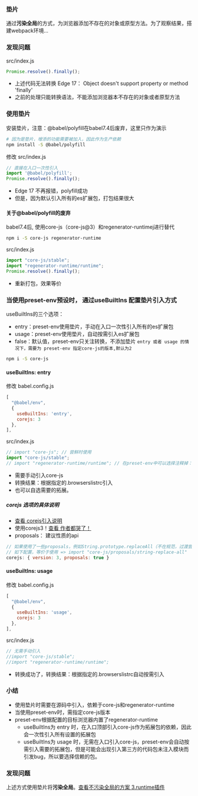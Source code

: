 ### 垫片
通过**污染全局**的方式，为浏览器添加不存在的对象或原型方法。为了观察结果，搭建webpack环境...
### 发现问题
src/index.js
```js
Promise.resolve().finally();
```
- 上述代码无法转换 Edge 17： Object doesn't support property or method 'finally'
- 之前的处理只能转换语法，不能添加浏览器本不存在的对象或者原型方法

### 使用垫片
安装垫片，注意：@babel/polyfill在babel7.4后废弃，这里只作为演示
```bash
# 因为是垫片，增添的功能需要被加入，因此作为生产依赖
npm install -S @babel/polyfill
```
修改 src/index.js 
```js
// 直接在入口一次性引入
import '@babel/polyfill';
Promise.resolve().finally();
```
- Edge 17 不再报错，polyfill成功
- 但是，因为默认引入所有的es扩展包，打包结果很大

#### 关于@babel/polyfill的废弃
babel7.4后, 使用core-js（core-js@3）和regenerator-runtimej进行替代  
```bash
npm i -S core-js regenerator-runtime
```
src/index.js
```js
import "core-js/stable"; 
import "regenerator-runtime/runtime";
Promise.resolve().finally();
```
- 重新打包，效果等价


### 当使用preset-env预设时， 通过useBuiltIns 配置垫片引入方式
useBuiltIns的三个选项：
- entry：preset-env使用垫片，手动在入口一次性引入所有的es扩展包
- usage：preset-env使用垫片，自动按需引入es扩展包
- false：默认值，preset-env只关注转换，不添加垫片
```entry 或者 usage 的情况下，需要为 preset-env 指定core-js的版本,默认为2```
```bash
npm i -S core-js
```
#### useBuiltIns: entry

修改 babel.config.js
```js
[
  "@babel/env",
  {
    useBuiltIns: 'entry',
    corejs: 3
  },
],
```

src/index.js
```js
// import "core-js"; // 尝鲜时使用
import "core-js/stable"; 
// import "regenerator-runtime/runtime"; // 在preset-env中可以选择注释掉：preset-env通过配置的目标浏览器自带相应的regenerator-runtime，即使写了也会被优化干掉
```
- 需要手动引入core-js
- 转换结果：根据指定的.browserslistrc引入
- 也可以自选需要的拓展。

##### corejs 选项的具体说明
- [查看 corejs引入说明](https://github.com/zloirock/core-js#commonjs-api)
- 使用corejs3！[查看 作者都哭了！](https://github.com/zloirock/core-js/blob/master/docs/2019-03-19-core-js-3-babel-and-a-look-into-the-future.md)
- proposals： 建议性质的api
```js
// 如果使用了一些proposals，例如String.prototype.replaceAll（不在规范，过渡尝鲜）
// 如下配置，等价于使用 => import "core-js/proposals/string-replace-all"
corejs: { version: 3, proposals: true }
```

#### useBuiltIns: usage

修改 babel.config.js
```js
[
  "@babel/env",
  {
    useBuiltIns: 'usage',
    corejs: 3
  },
],
```
src/index.js
```js
// 无需手动引入
//import "core-js/stable"; 
//import "regenerator-runtime/runtime";
```
- 转换成功了，转换结果：根据指定的.browserslistrc自动按需引入



### 小结
- 使用垫片时需要在源码中引入，依赖于core-js和regenerator-runtime
- 当使用preset-env时，需指定core-js版本
- preset-env根据配置的目标浏览器内置了regenerator-runtime
  - useBuiltIns为 entry 时，在入口顶部引入core-js作为拓展包的依赖，因此会一次性引入所有设置的拓展包
  - useBuiltIns为 usage 时，无需在入口引入core-js，preset-env会自动按需引入需要的拓展包，但是可能会出现引入第三方的代码包未注入模块而引发bug，所以要选择信赖的包。
  
  
### 发现问题

上述方式使用垫片将**污染全局**。[查看不污染全局的方案 3.runtime插件](./3.runtime插件.md)